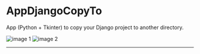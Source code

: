 # AppDjangoCopyTo
App (Python + Tkinter) to copy your Django project to another directory.

![image 1](https://github.com/CleberAP/AppDjangoCopyTo/tree/main/Telas/tela_01.png)
![image 2](https://github.com/CleberAP/AppDjangoCopyTo/tree/main/Telas/tela_02.png)

---

